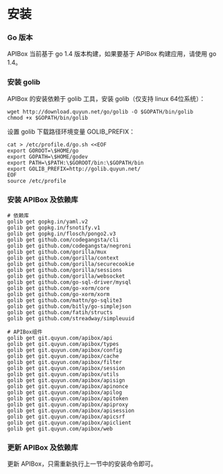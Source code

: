 安装
====


### Go 版本

APIBox 当前基于 go 1.4 版本构建，如果要基于 APIBox 构建应用，请使用 go 1.4。


### 安装 golib

APIBox 的安装依赖于 golib 工具，安装 golib（仅支持 linux 64位系统）：

    wget http://download.quyun.net/go/golib -O $GOPATH/bin/golib
    chmod +x $GOPATH/bin/golib

设置 golib 下载路径环境变量 GOLIB_PREFIX：

    cat > /etc/profile.d/go.sh <<EOF
    export GOROOT=\$HOME/go
    export GOPATH=\$HOME/godev
    export PATH=\$PATH:\$GOROOT/bin:\$GOPATH/bin
    export GOLIB_PREFIX=http://golib.quyun.net/
    EOF
    source /etc/profile


### 安装 APIBox 及依赖库

	# 依赖库
    golib get gopkg.in/yaml.v2
    golib get gopkg.in/fsnotify.v1
    golib get gopkg.in/flosch/pongo2.v3
    golib get github.com/codegangsta/cli
    golib get github.com/codegangsta/negroni
    golib get github.com/gorilla/mux
    golib get github.com/gorilla/context
	golib get github.com/gorilla/securecookie
	golib get github.com/gorilla/sessions
	golib get github.com/gorilla/websocket
    golib get github.com/go-sql-driver/mysql
    golib get github.com/go-xorm/core
    golib get github.com/go-xorm/xorm
    golib get github.com/mattn/go-sqlite3
    golib get github.com/bitly/go-simplejson
    golib get github.com/fatih/structs
    golib get github.com/streadway/simpleuuid
  
	# APIBox组件
    golib get git.quyun.com/apibox/api
    golib get git.quyun.com/apibox/types
    golib get git.quyun.com/apibox/config
    golib get git.quyun.com/apibox/cache
    golib get git.quyun.com/apibox/filter
	golib get git.quyun.com/apibox/session
	golib get git.quyun.com/apibox/utils
    golib get git.quyun.com/apibox/apisign
    golib get git.quyun.com/apibox/apinonce
    golib get git.quyun.com/apibox/apilog
    golib get git.quyun.com/apibox/apitoken
    golib get git.quyun.com/apibox/apiproxy
    golib get git.quyun.com/apibox/apisession
    golib get git.quyun.com/apibox/apicsrf
    golib get git.quyun.com/apibox/apiclient
    golib get git.quyun.com/apibox/web


### 更新 APIBox 及依赖库

更新 APIBox，只需重新执行上一节中的安装命令即可。